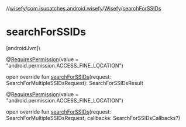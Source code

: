 //[wisefy](../../../index.md)/[com.isupatches.android.wisefy](../index.md)/[Wisefy](index.md)/[searchForSSIDs](search-for-s-s-i-ds.md)

# searchForSSIDs

[androidJvm]\

@[RequiresPermission](https://developer.android.com/reference/kotlin/androidx/annotation/RequiresPermission.html)(value = &quot;android.permission.ACCESS_FINE_LOCATION&quot;)

open override fun [searchForSSIDs](search-for-s-s-i-ds.md)(request: SearchForMultipleSSIDsRequest): SearchForSSIDsResult

@[RequiresPermission](https://developer.android.com/reference/kotlin/androidx/annotation/RequiresPermission.html)(value = &quot;android.permission.ACCESS_FINE_LOCATION&quot;)

open override fun [searchForSSIDs](search-for-s-s-i-ds.md)(request: SearchForMultipleSSIDsRequest, callbacks: SearchForSSIDsCallbacks?)
